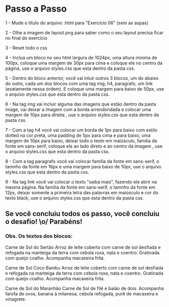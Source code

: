# Passo a Passo

1 - Mude o título do arquivo .html para "Exercício 06" (sem as aspas)

2 - Olhe a imagem de layout.png para saber como o seu layout precisa ficar no final do exercício

3 - Reset todo o css

4 - Inclua um bloco no seu html largura de 1024px, uma altura minima de 100px, coloque uma margem de 30px para cima e coloque ele no centro da página, use o arquivo styles.css que esta dentro da pasta css.

5 - Dentro do bloco anterior, você vai inluir outros 3 blocos, um do abaixo do outro, cada um dos blocos com uma tag img, h4, paragrafo, um link (exatamente nessa ordem). E coloque uma margem para baixo de 50px, use o arquivo styles.css que esta dentro da pasta css.

6 - Na tag img vai incluir alguma das imagens que estão dentro da pasta image, vai deixar a imagem com a borda arrendondada e colocar uma margem de 10px para direita , use o arquivo styles.css que esta dentro da pasta css.

7 - Com a tag h4 você vai colocar um borda de 1px para baixo com estilo dotted na cor preta, uma padding de 5px para cima e para baixo, uma margem de 10px para baixo, deixar todo o texto em maiúsculo, familia da fonte em sans-serif, coloque ela ao lado direto e ao centro da imagem , use o arquivo styles.css que esta dentro da pasta css.

8 - Com a tag paragrafo você vai colocar familia da fonte em sans-serif, o tamnho da fonte em 16px e uma margem para baixo de 10px, use o arquivo styles.css que esta dentro da pasta css.

9 - Na tag link você vai colocar o texto "saiba mais", fazendo ele abrir na mesma página. Na familia da fonte em sans-serif, o tamnho da fonte em 12px, deixar somente a primeira letra das palavras em maiúsculo e cor do texto black, use o arquivo styles.css que esta dentro da pasta css.

## Se você concluiu todos os passo, você concluiu o desafio! \o/ Parabéns!

### Obs. Os textos dos blocos:
Carne de Sol do Sertão
Arroz de leite coberto com carne de sol desfiada e refogada na manteiga da terra com cebola roxa, nata e coentro. Gratinada com queijo coalho. Acompanha macaxeira frita.

Carne de Sol Coco Bambu
Arroz de leite coberto com carne de sol desfiada e refogada na manteiga da terra com cebola roxa, nata e coentro. Gratinada com queijo coalho. Acompanha macaxeira frita.

Carne de Sol do Maranhão
Carne de Sol de filé e baião de dois. Acompanha farofa de ovos, banana à milanesa, cebola refogada, purê de macaxeira e vinagrete.